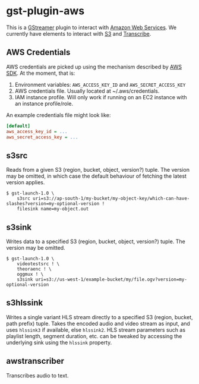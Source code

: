# gst-plugin-aws

This is a [GStreamer](https://gstreamer.freedesktop.org/) plugin to interact
with [Amazon Web Services](https://aws.amazon.com/). We currently have elements
to interact with [S3](https://aws.amazon.com/s3) and
[Transcribe](https://aws.amazon.com/transcribe/).

## AWS Credentials

AWS credentials are picked up using the mechanism described by
[AWS SDK](https://docs.aws.amazon.com/sdk-for-rust/latest/dg/credentials.html).
At the moment, that is:

1.  Environment variables: `AWS_ACCESS_KEY_ID` and `AWS_SECRET_ACCESS_KEY`
2.  AWS credentials file. Usually located at ~/.aws/credentials.
3.  IAM instance profile. Will only work if running on an EC2 instance with an
    instance profile/role.

An example credentials file might look like:

```ini
[default]
aws_access_key_id = ...
aws_secret_access_key = ...
```

## s3src

Reads from a given S3 (region, bucket, object, version?) tuple. The version may
be omitted, in which case the default behaviour of fetching the latest version
applies.

```
$ gst-launch-1.0 \
    s3src uri=s3://ap-south-1/my-bucket/my-object-key/which-can-have-slashes?version=my-optional-version !
    filesink name=my-object.out
```

## s3sink

Writes data to a specified S3 (region, bucket, object, version?) tuple. The
version may be omitted.

```
$ gst-launch-1.0 \
    videotestsrc ! \
    theoraenc ! \
    oggmux ! \
    s3sink uri=s3://us-west-1/example-bucket/my/file.ogv?version=my-optional-version
```

## s3hlssink

Writes a single variant HLS stream directly to a specified S3 (region, bucket,
path prefix) tuple. Takes the encoded audio and video stream as input, and uses
`hlssink3` if available, else `hlssink2`. HLS stream parameters such as
playlist length, segment duration, etc. can be tweaked by accessing the
underlying sink using the `hlssink` property.

## awstranscriber

Transcribes audio to text.
